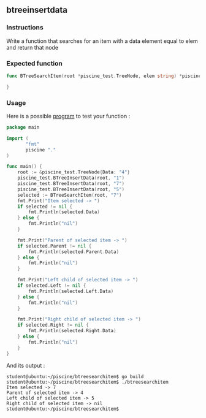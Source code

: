 ## btreeinsertdata

### Instructions

Write a function that searches for an item with a data element equal to elem and return that node

### Expected function

```go
func BTreeSearchItem(root *piscine_test.TreeNode, elem string) *piscine_test.TreeNode {

}

```

### Usage

Here is a possible [program](TODO-LINK) to test your function :

```go
package main

import (
       "fmt"
       piscine "."
)

func main() {
	root := &piscine_test.TreeNode{Data: "4"}
	piscine_test.BTreeInsertData(root, "1")
	piscine_test.BTreeInsertData(root, "7")
	piscine_test.BTreeInsertData(root, "5")
	selected := BTreeSearchItem(root, "7")
	fmt.Print("Item selected -> ")
	if selected != nil {
		fmt.Println(selected.Data)
	} else {
		fmt.Println("nil")
	}

	fmt.Print("Parent of selected item -> ")
	if selected.Parent != nil {
		fmt.Println(selected.Parent.Data)
	} else {
		fmt.Println("nil")
	}

	fmt.Print("Left child of selected item -> ")
	if selected.Left != nil {
		fmt.Println(selected.Left.Data)
	} else {
		fmt.Println("nil")
	}

	fmt.Print("Right child of selected item -> ")
	if selected.Right != nil {
		fmt.Println(selected.Right.Data)
	} else {
		fmt.Println("nil")
	}
}
```

And its output :

```console
student@ubuntu:~/piscine/btreesearchitem$ go build
student@ubuntu:~/piscine/btreesearchitem$ ./btreesearchitem
Item selected -> 7
Parent of selected item -> 4
Left child of selected item -> 5
Right child of selected item -> nil
student@ubuntu:~/piscine/btreesearchitem$
```
